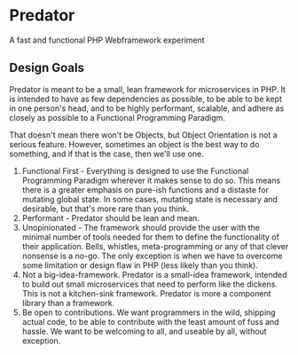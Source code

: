 # Predator

A fast and functional PHP Webframework experiment

## Design Goals

Predator is meant to be a small, lean framework for microservices in PHP. It is intended to have as few dependencies as possible, to be able to be kept in one person's head, and to be highly performant, scalable, and adhere as closely as possible to a Functional Programming Paradigm.

That doesn't mean there won't be Objects, but Object Orientation is not a serious feature. However, sometimes an object is the best way to do something, and if that is the case, then we'll use one.

1. Functional First - Everything is designed to use the Functional Programming Paradigm wherever it makes sense to do so. This means there is a greater emphasis on pure-ish functions and a distaste for mutating global state. In some cases, mutating state is necessary and desirable, but that's more rare than you think.
2. Performant - Predator should be lean and mean.
3. Unopinionated - The framework should provide the user with the minimal number of tools needed for them to define the functionality of their application. Bells, whistles, meta-programming or any of that clever nonsense is a no-go. The only exception is when we have to overcome some limitation or design flaw in PHP (less likely than you think). 
4. Not a big-idea-framework. Predator is a small-idea framework, intended to build out small microservices that need to perform like the dickens. This is not a kitchen-sink framework. Predator is more a component library than a framework.
5. Be open to contributions. We want programmers in the wild, shipping actual code, to be able to contribute with the least amount of fuss and hassle. We want to be welcoming to all, and useable by all, without exception.
